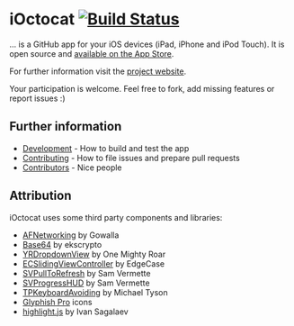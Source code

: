 # iOctocat [![Build Status](https://travis-ci.org/dennisreimann/ioctocat.png?branch=master)](https://travis-ci.org/dennisreimann/ioctocat)

… is a GitHub app for your iOS devices (iPad, iPhone and iPod Touch).
It is open source and [available on the App Store](http://ioctocat.com/appstore-iphone).


For further information visit the [project website](http://ioctocat.com).

Your participation is welcome. Feel free to fork, add missing features or report issues :)

## Further information

  * [Development](DEVELOPMENT.md) - How to build and test the app
  * [Contributing](CONTRIBUTING.md) - How to file issues and prepare pull requests
  * [Contributors](/dennisreimann/ioctocat/contributors) - Nice people

## Attribution

iOctocat uses some third party components and libraries:

  * [AFNetworking](https://github.com/AFNetworking/AFNetworking) by Gowalla
  * [Base64](https://github.com/ekscrypto/Base64) by ekscrypto
  * [YRDropdownView](https://github.com/onemightyroar/YRDropdownView) by One Mighty Roar
  * [ECSlidingViewController](https://github.com/edgecase/ECSlidingViewController) by EdgeCase
  * [SVPullToRefresh](https://github.com/samvermette/SVPullToRefresh) by Sam Vermette
  * [SVProgressHUD](https://github.com/samvermette/SVProgressHUD) by Sam Vermette
  * [TPKeyboardAvoiding](https://github.com/michaeltyson/TPKeyboardAvoiding) by Michael Tyson
  * [Glyphish Pro](http://glyphish.com/) icons
  * [highlight.js](http://highlightjs.org/) by Ivan Sagalaev
